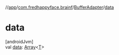 //[app](../../../index.md)/[com.fredhappyface.brainf](../index.md)/[BufferAdapter](index.md)/[data](data.md)

# data

[androidJvm]\
val [data](data.md): [Array](https://kotlinlang.org/api/latest/jvm/stdlib/kotlin/-array/index.html)&lt;[T](index.md)&gt;
